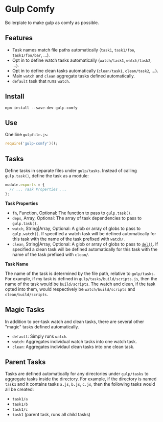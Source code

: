 # Gulp Comfy

Boilerplate to make gulp as comfy as possible.


## Features

+ Task names match file paths automatically (`task1`, `task1/foo`, `task1/foo/bar`, ...).
+ Opt in to define watch tasks automatically (`watch/task1`, `watch/task2`, ...).
+ Opt in to define clean tasks automatically (`clean/task1`, `clean/task2`, ...).
+ Main `watch` and `clean` aggregate tasks defined automatically.
+ `default` task that runs `watch`.


## Install

```shell
npm install --save-dev gulp-comfy
```


## Use

One line `gulpfile.js`:

```javascript
require('gulp-comfy')();
```

## Tasks

Define tasks in separate files under `gulp/tasks`. Instead of calling
`gulp.task()`, define the task as a module:

```javascript
module.exports = {
  // ... Task Properties ...
};
```

__Task Properties__

+ `fn`, Function, Optional: The function to pass to `gulp.task()`.
+ `deps`, Array, Optional: The array of task dependencies to pass to `gulp.task()`.
+ `watch`, String|Array, Optional: A glob or array of globs to pass to
`gulp.watch()`. If specified a watch task will be defined automatically for this
task with the name of the task prefixed with `watch/`.
+ `clean`, String|Array, Optional: A glob or array of globs to pass to
[`del()`](https://www.npmjs.com/package/del). If specified a clean task will be
defined automatically for this task with the name of the task prefixed with
`clean/`.

__Task Name__

The name of the task is determined by the file path, relative to `gulp/tasks`.
For example, if my task is defined in `gulp/tasks/build/scripts.js`, then the
name of the task would be `build/scripts`. The watch and clean, if the task
opted into them, would respectively be `watch/build/scripts` and
`clean/build/scripts`.


## Magic Tasks

In addition to per-task watch and clean tasks, there are several other "magic"
tasks defined automatically.

+ `default`: Simply runs `watch`.
+ `watch`: Aggregates individual watch tasks into one watch task.
+ `clean`: Aggregates individaul clean tasks into one clean task.


## Parent Tasks

Tasks are defined automatically for any directories under `gulp/tasks` to
aggregate tasks inside the directory. For example, if the directory is named
`task1` and it contains tasks `a.js`, `b.js`, `c.js`, then the following tasks
would all be created:

+ `task1/a`
+ `task1/b`
+ `task1/c`
+ `task1` (parent task, runs all child tasks)
